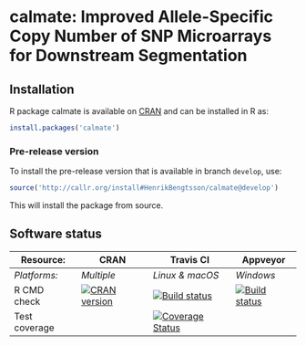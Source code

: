 # calmate: Improved Allele-Specific Copy Number of SNP Microarrays for Downstream Segmentation


## Installation
R package calmate is available on [CRAN](http://cran.r-project.org/package=calmate) and can be installed in R as:
```r
install.packages('calmate')
```

### Pre-release version

To install the pre-release version that is available in branch `develop`, use:
```r
source('http://callr.org/install#HenrikBengtsson/calmate@develop')
```
This will install the package from source.  



## Software status

| Resource:     | CRAN        | Travis CI       | Appveyor         |
| ------------- | ------------------- | --------------- | ---------------- |
| _Platforms:_  | _Multiple_          | _Linux & macOS_ | _Windows_        |
| R CMD check   | <a href="http://cran.r-project.org/web/checks/check_results_calmate.html"><img border="0" src="http://www.r-pkg.org/badges/version/calmate" alt="CRAN version"></a> | <a href="https://travis-ci.org/HenrikBengtsson/calmate"><img src="https://travis-ci.org/HenrikBengtsson/calmate.svg" alt="Build status"></a>   | <a href="https://ci.appveyor.com/project/HenrikBengtsson/calmate"><img src="https://ci.appveyor.com/api/projects/status/github/HenrikBengtsson/calmate?svg=true" alt="Build status"></a> |
| Test coverage |                     | <a href="https://codecov.io/gh/HenrikBengtsson/calmate"><img src="https://codecov.io/gh/HenrikBengtsson/calmate/branch/develop/graph/badge.svg" alt="Coverage Status"/></a>     |                  |
